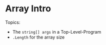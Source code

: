 # Array Intro

Topics:

- The `string[] args` in a Top-Level-Program
- `.Length` for the array size
